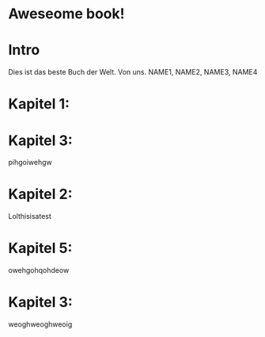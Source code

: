 Aweseome book!
===

# Intro
Dies ist das beste Buch der Welt.
Von uns.
NAME1, NAME2, NAME3, NAME4

# Kapitel 1: 

# Kapitel 3:
pihgoiwehgw

# Kapitel 2:
Lolthisisatest

# Kapitel 5:
owehgohqohdeow

# Kapitel 3:
weoghweoghweoig